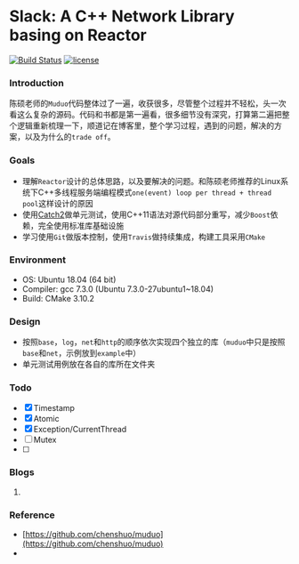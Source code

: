 # Slack: A C++ Network Library basing on Reactor 

[![Build Status](https://travis-ci.org/plantree/Slack.svg?branch=master)](https://travis-ci.org/plantree/Slack/) [![license](https://img.shields.io/github/license/mashape/apistatus.svg)](https://opensource.org/licenses/MIT)

### Introduction

陈硕老师的`Muduo`代码整体过了一遍，收获很多，尽管整个过程并不轻松，头一次看这么复杂的源码。代码和书都是第一遍看，很多细节没有深究，打算第二遍把整个逻辑重新梳理一下，顺道记在博客里，整个学习过程，遇到的问题，解决的方案，以及为什么的`trade off`。

### Goals

- 理解`Reactor`设计的总体思路，以及要解决的问题。和陈硕老师推荐的Linux系统下C++多线程服务端编程模式`one(event) loop per thread + thread pool`这样设计的原因
- 使用[Catch2](https://github.com/catchorg/Catch2)做单元测试，使用C++11语法对源代码部分重写，减少`Boost`依赖，完全使用标准库基础设施
- 学习使用`Git`做版本控制，使用`Travis`做持续集成，构建工具采用`CMake`

### Environment

- OS: Ubuntu 18.04 (64 bit)
- Compiler: gcc 7.3.0 (Ubuntu 7.3.0-27ubuntu1~18.04) 
- Build: CMake 3.10.2

### Design

- 按照`base`，`log`，`net`和`http`的顺序依次实现四个独立的库（`muduo`中只是按照`base`和`net`，示例放到`example`中）
- 单元测试用例放在各自的库所在文件夹

### Todo

- [x] Timestamp
- [x] Atomic
- [x] Exception/CurrentThread
- [ ] Mutex
- [ ] 

### Blogs

1. 



### Reference

- [https://github.com/chenshuo/muduo](https://github.com/chenshuo/muduo)
- 